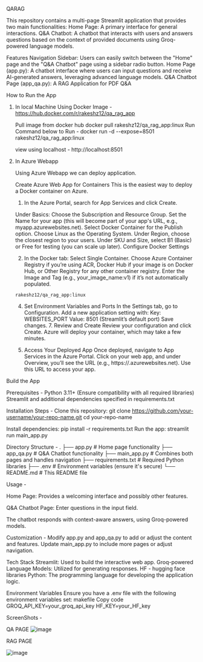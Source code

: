 QARAG



This repository contains a multi-page Streamlit application that provides two main functionalities:
Home Page: A primary interface for general interactions.
Q&A Chatbot: A chatbot that interacts with users and answers questions based on the context of provided documents using Groq-powered language models.

Features
Navigation Sidebar: Users can easily switch between the "Home" page and the "Q&A Chatbot" page using a sidebar radio button.
Home Page (app.py): A chatbot interface where users can input questions and receive AI-generated answers, leveraging advanced language models.
Q&A Chatbot Page (app_qa.py): A RAG Application for PDF Q&A


How to Run the App

1. In local Machine 
    Using Docker Image -  https://hub.docker.com/r/rakeshz12/qa_rag_app 

     Pull image from docker hub 
        docker pull rakeshz12/qa_rag_app:linux
     Run Command below to Run -
        docker run -d --expose=8501 rakeshz12/qa_rag_app:linux
   
     view using localhost - http://localhost:8501

 2. In Azure Webapp

    Using Azure Webapp we can deploy application.

    Create Azure Web App for Containers
      This is the easiest way to deploy a Docker container on Azure.

      1. In the Azure Portal, search for App Services and click Create.
         
      Under Basics:
      Choose the Subscription and Resource Group.
      Set the Name for your app (this will become part of your app's URL, e.g., myapp.azurewebsites.net).
      Select Docker Container for the Publish option.
      Choose Linux as the Operating System.
      Under Region, choose the closest region to your users.
      Under SKU and Size, select B1 (Basic) or Free for testing (you can scale up later).
       Configure Docker Settings
      
      2. In the Docker tab:
        Select Single Container.
        Choose Azure Container Registry if you’re using ACR, Docker Hub if your image is on Docker Hub, or Other Registry for any other container registry.
        Enter the Image and Tag (e.g., your_image_name:v1) if it’s not automatically populated.

        rakeshz12/qa_rag_app:linux

      4. Set Environment Variables and Ports
          In the Settings tab, go to Configuration.
          Add a new application setting with:
          Key: WEBSITES_PORT
          Value: 8501 (Streamlit’s default port)
          Save changes.
          7. Review and Create
          Review your configuration and click Create.
          Azure will deploy your container, which may take a few minutes.

      5. Access Your Deployed App
      Once deployed, navigate to App Services in the Azure Portal.
      Click on your web app, and under Overview, you’ll see the URL (e.g., https://<webapp-name>.azurewebsites.net). Use this URL to access your app.

     

Build the App


Prerequisites -
Python 3.11+ (Ensure compatibility with all required libraries)
Streamlit and additional dependencies specified in requirements.txt

Installation Steps -
Clone this repository:
git clone https://github.com/your-username/your-repo-name.git
cd your-repo-name

Install dependencies:
pip install -r requirements.txt
Run the app:
streamlit run main_app.py



Directory Structure - 
.
├── app.py              # Home page functionality
├── app_qa.py           # Q&A Chatbot functionality
├── main_app.py         # Combines both pages and handles navigation
├── requirements.txt    # Required Python libraries
├── .env                # Environment variables (ensure it's secure)
└── README.md           # This README file


Usage - 

Home Page: Provides a welcoming interface and possibly other features.

Q&A Chatbot Page:
Enter questions in the input field.

The chatbot responds with context-aware answers, using Groq-powered models.


Customization - 
Modify app.py and app_qa.py to add or adjust the content and features.
Update main_app.py to include more pages or adjust navigation.


Tech Stack
Streamlit: Used to build the interactive web app.
Groq-powered Language Models: Utilized for generating responses.
HF - hugging face libraries 
Python: The programming language for developing the application 
logic.


Environment Variables
Ensure you have a .env file with the following environment variables set:
makefile
Copy code
GROQ_API_KEY=your_groq_api_key
HF_KEY=your_HF_key


ScreenShots - 

QA PAGE 
![image](https://github.com/user-attachments/assets/881c77da-d3a4-4bc8-a676-850cd5fe6a35)

RAG PAGE 

![image](https://github.com/user-attachments/assets/e8b4122a-5f48-4923-9029-b0c6ce763974)



